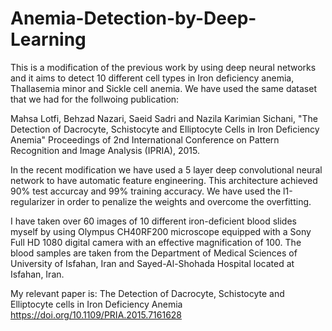 # Anemia-Detection-by-Deep-Learning
This is a modification of the previous work by using deep neural networks and it aims to detect 10 different cell types in Iron deficiency anemia, Thallasemia minor and Sickle cell anemia.
We have used the same dataset that we had for the follwoing publication:

Mahsa Lotfi, Behzad Nazari, Saeid Sadri and Nazila Karimian Sichani, "The Detection of Dacrocyte, Schistocyte and Elliptocyte Cells in Iron Deficiency Anemia"
Proceedings of 2nd International Conference on Pattern Recognition and Image Analysis (IPRIA), 2015.

In the recent modification we have used a 5 layer deep convolutional neural network to have automatic feature engineering. This architecture 
achieved 90% test accurcay and 99% training accuracy. We have used the l1-regularizer in order to penalize the weights and overcome the overfitting.

I have taken over 60 images of 10 different iron-deficient blood slides myself by using Olympus CH40RF200 microscope equipped with a Sony Full HD 1080 digital camera with an effective magnification of 100. The blood samples are taken from the Department of Medical Sciences of University of Isfahan, Iran and Sayed-Al-Shohada Hospital located at Isfahan, Iran.

My relevant paper is:
The Detection of Dacrocyte, Schistocyte and Elliptocyte cells in Iron Deficiency Anemia
https://doi.org/10.1109/PRIA.2015.7161628
